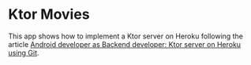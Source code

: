 # Ktor Movies

This app shows how to implement a Ktor server on Heroku following the article [Android developer as Backend developer: Ktor server on Heroku using Git](https://barros9.medium.com/android-developer-as-backend-developer-ktor-server-on-heroku-using-git-d5de24d26515).
